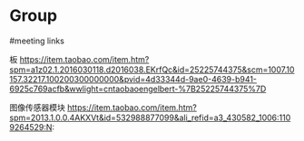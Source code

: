 # Group

#meeting links

板
https://item.taobao.com/item.htm?spm=a1z02.1.2016030118.d2016038.EKrfQc&id=25225744375&scm=1007.10157.32217.100200300000000&pvid=4d33344d-9ae0-4639-b941-6925c769acfb&wwlight=cntaobaoengelbert-%7B25225744375%7D

图像传感器模块
https://item.taobao.com/item.htm?spm=2013.1.0.0.4AKXVt&id=532988877099&ali_refid=a3_430582_1006:1109264529:N:


